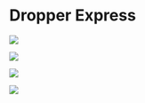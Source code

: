 # Dropper Express

<img src="https://i.ibb.co/KwJ1QWp/dropper1.png"></img>

<img src="https://i.ibb.co/r6y00qt/dropper2.png"></img>

<img src="https://i.ibb.co/0Vvxfnx/dropper3.png"></img>

<img src="https://i.ibb.co/F8SGBJr/dropper4.png"></img>

